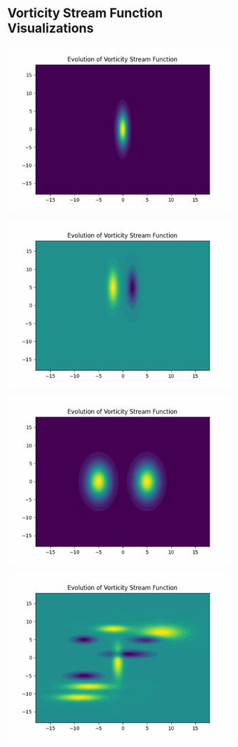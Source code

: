 # Vorticity Stream Function Visualizations

![](visuals/vorticity_stream_function.gif)

![](visuals/vorticity_stream_function_0.gif)

![](visuals/vorticity_stream_function_1.gif)

![](visuals/vorticity_stream_function_2.gif)
